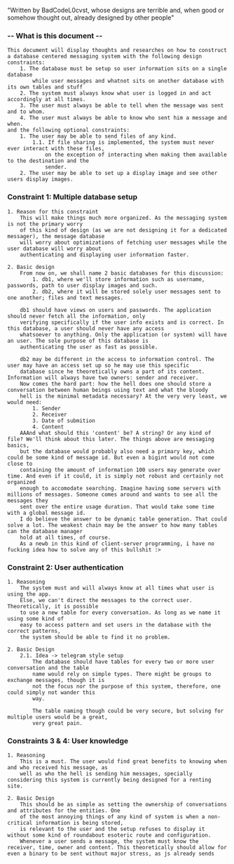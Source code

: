 "Written by BadCodeL0cvst, whose designs are terrible and, when good or somehow thought out, already designed by other people"

### -- What is this document --
    This document will display thoughts and researches on how to construct 
    a database centered messaging system with the following design constraints:
        1. The database must be setup so user information sits on a single database
            while user messages and whatnot sits on another database with its own tables and stuff
        2. The system must always know what user is logged in and act accordingly at all times.
        3. The user must always be able to tell when the message was sent and to whom. 
        4. The user must always be able to know who sent him a message and when. 
    and the following optional constraints:
        1. The user may be able to send files of any kind.
            1.1. If file sharing is implemented, the system must never ever interact with these files,
                on the exception of interacting when making them available to the destination and the 
                sender.
        2. The user may be able to set up a display image and see other users display images.

### Constraint 1: Multiple database setup
    1. Reason for this constraint
        This will make things much more organized. As the messaging system is not the primary worry 
        of this kind of design (as we are not designing it for a dedicated messager), the message database
        will worry about optimizations of fetching user messages while the user database will worry about
        authenticating and displaying user information faster.

    2. Basic design
        From now on, we shall name 2 basic databases for this discussion:
            1. db1, where we'll store information such as username, passwords, path to user display images and such.
            2. db2, where it will be stored solely user messages sent to one another; files and text messages.

        db1 should have views on users and passwords. The application should never fetch all the information, only
        verifying specifically if the user info exists and is correct. In this database, a user should never have any access
        whatsoever to anything. Only the application (or system) will have an user. The sole purpose of this database is
        authenticating the user as fast as possible.
        
        db2 may be different in the access to information control. The user may have an access set up so he may use this specific
        database since he theoretically owns a part of its content. Information will always have two owners: sender and receiver. 
        Now comes the hard part: how the hell does one should store a conversation between human beings using text and what the bloody
        hell is the minimal metadata necessary? At the very very least, we would need:
            1. Sender
            2. Receiver
            3. Date of submition
            4. Content
        AAAnd what should this 'content' be? A string? Or any kind of file? We'll think about this later. The things above are messaging basics, 
        but the database would probably also need a primary key, which could be some kind of message id. But even a bigint would not come close to
        containing the amount of information 100 users may generate over time. And even if it could, it is simply not robust and certainly not organized
        enough to accomodate searching. Imagine having some servers with millions of messages. Someone comes around and wants to see all the messages they
        sent over the entire usage duration. That would take some time with a global message id. 
        I do believe the answer to be dynamic table generation. That could solve a lot. The weakest chain may be the answer to how many tables can the database manager
        hold at all times, of course. 
        As a newb in this kind of client-server programming, i have no fucking idea how to solve any of this bullshit :>

### Constraint 2: User authentication
    1. Reasoning
        The system must and will always know at all times what user is using the app.
        Else, we can't direct the messages to the correct user. Theoretically, it is possible
        to use a new table for every conversation. As long as we name it using some kind of 
        easy to access pattern and set users in the database with the correct patterns, 
        the system should be able to find it no problem.

    2. Basic Design 
        2.1. Idea -> telegram style setup
            The database should have tables for every two or more user conversation and the table 
            name would rely on simple types. There might be groups to exchange messages, though it is 
            not the focus nor the purpose of this system, therefore, one could simply not wander this 
            way.

            The table naming though could be very secure, but solving for multiple users would be a great,
            very great pain.
    
### Constraints 3 & 4: User knowledge
    1. Reasoning
        This is a must. The user would find great benefits to knowing when and who received his message, as 
        well as who the hell is sending him messages, specially considering this system is currently being designed for a renting site.
    
    2. Basic Design
        This should be as simple as setting the ownership of conversations and attributes for the entities. One
        of the most annoying things of any kind of system is when a non-critical information is being stored,
        is relevant to the user and the setup refuses to display it without some kind of roundabout esoteric route and configuration.
        Whenever a user sends a message, the system must know the receiver, time, owner and content. This theoretically should allow for even a binary to be sent without major stress, as js already sends   






    